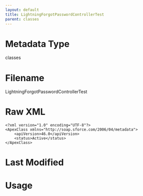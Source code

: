 ```yaml
---
layout: default
title: LightningForgotPasswordControllerTest
parent: classes
---
```

# Metadata Type
classes


# Filename 
LightningForgotPasswordControllerTest


# Raw XML
```
<?xml version="1.0" encoding="UTF-8"?>
<ApexClass xmlns="http://soap.sforce.com/2006/04/metadata">
    <apiVersion>46.0</apiVersion>
    <status>Active</status>
</ApexClass>
```


# Last Modified


# Usage
